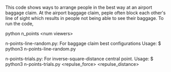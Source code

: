 This code shows ways to arrange people in the best way at an airport baggage claim. At the airport baggage claim, peple often block each other's line of sight which results in people not being able to see their baggage.
To run the code, 

python n_points \<num viewers> <repulsive force> <repulsice distance>

n-points-line-random.py:  For baggage claim best configurations
Usage: $ python3 n-points-line-random.py <number of points> <number of trials>

n-points-trials.py: For inverse-square-distance central point.
Usage: $ python3 n-points-trials.py <number points> <repulse_force> <repulse_distance>
